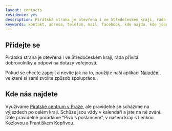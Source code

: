```yaml
---
layout: contacts
residence: yes
description: Pirátská strana je otevřená i ve Středočeském kraji, ráda přivítá dobrovolníky a odpoví na dotazy veřejnosti.
keywords: kontakt, adresa, telefon, mail, facebook, kde najdu, kde jsou
---
```

## Přidejte se

Pirátská strana je otevřená i ve Středočeském kraji, ráda přivítá dobrovolníky a odpoví na dotazy veřejnosti.

Pokud se chcete zapojit a nevíte jak na to, použijte naši aplikaci [Nalodění](https://nalodeni.pirati.cz), ve které si sami zvolíte způsob spolupráce.

## Kde nás najdete

Využíváme [Pirátské centrum v Praze](https://praha.pirati.cz/pice/), ale pravidelně se scházíme na výjezdech po celém kraji. Schůze jsou vždy v kalendáři a jste na ně zváni. Dále pravidelně pořádáme “Pivo s poslancem”, v našem kraji s Lenkou Kozlovou a Františkem Kopřivou.

